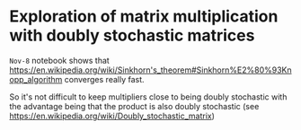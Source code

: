 # Exploration of matrix multiplication with doubly stochastic matrices

`Nov-8` notebook shows that https://en.wikipedia.org/wiki/Sinkhorn's_theorem#Sinkhorn%E2%80%93Knopp_algorithm converges really fast.

So it's not difficult to keep multipliers close to being doubly stochastic with the advantage being that
the product is also doubly stochastic (see https://en.wikipedia.org/wiki/Doubly_stochastic_matrix)
